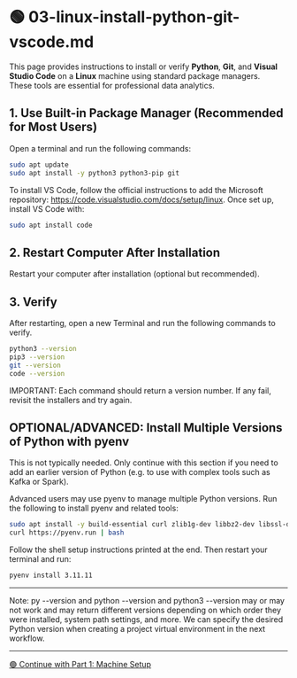 # 🟢 03-linux-install-python-git-vscode.md

This page provides instructions to install or verify **Python**, **Git**, and **Visual Studio Code** on a **Linux** machine using standard package managers.  
These tools are essential for professional data analytics.

## 1. Use Built-in Package Manager (Recommended for Most Users)

Open a terminal and run the following commands:

```bash
sudo apt update
sudo apt install -y python3 python3-pip git
```

To install VS Code, follow the official instructions to add the Microsoft repository: <https://code.visualstudio.com/docs/setup/linux>.
Once set up, install VS Code with:

```bash
sudo apt install code
```

## 2. Restart Computer After Installation

Restart your computer after installation (optional but recommended).

## 3. Verify

After restarting, open a new Terminal and run the following commands to verify. 

```bash
python3 --version
pip3 --version
git --version
code --version
```

IMPORTANT: Each command should return a version number.
If any fail, revisit the installers and try again.

## OPTIONAL/ADVANCED: Install Multiple Versions of Python with pyenv

This is not typically needed. 
Only continue with this section if you need to add an earlier version of Python (e.g. to use with complex tools such as Kafka or Spark).

Advanced users may use pyenv to manage multiple Python versions.
Run the following to install pyenv and related tools:

```bash
sudo apt install -y build-essential curl zlib1g-dev libbz2-dev libssl-dev libreadline-dev libsqlite3-dev
curl https://pyenv.run | bash
```

Follow the shell setup instructions printed at the end.
Then restart your terminal and run:

```bash
pyenv install 3.11.11
```

---

Note: py --version and python --version and python3 --version may or may not work and may return different versions depending on which order they were installed, system path settings, and more. 
We can specify the desired Python version when creating a project virtual environment in the next workflow.

---

[🟢 Continue with Part 1: Machine Setup](MACHINE-SETUP.md)

